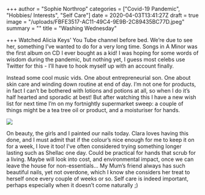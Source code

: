 +++
author = "Sophie Northrop"
categories = ["Covid-19 Pandemic", "Hobbies/ Interests", "Self Care"]
date = 2020-04-03T13:41:27Z
draft = true
image = "/uploads/FBFE3517-AC11-49C4-9E9B-2C89435BC77D.jpeg"
summary = ""
title = "Washing Wednesday"

+++
Watched Alicia Keys’ You Tube channel before bed. We’re due to see her, something I’ve wanted to do for a very long time. Songs in A Minor was the first album on CD I ever bought as a kid! I was hoping for some words of wisdom during the pandemic, but nothing yet, I guess most celebs use Twitter for this - I’ll have to hook myself up with an account finally.

Instead some cool music vids. One about entrepreneurial son. One about skin care and winding down routine at end of day. I’m not one for products, in fact I can’t be bothered with lotions and potions at all, so when I do it’s half hearted and sporadic at best! But after watching this I have a new wish list for next time I’m on my fortnightly supermarket sweep: a couple of things might be a tea tree oil or product, and a moisturiser for hands.

![](/uploads/FEEF7F6F-BA1F-441C-BE81-AB2F055C8F0F.jpeg)

On beauty, the girls and I painted our nails today. Clara loves having this done, and I must admit that if the colour’s nice enough for me to keep it on for a week, I love it too! I’ve often considered trying something longer lasting such as Shellac one day. Could be practical for hands that scrub for a living. Maybe will look into cost, and environmental impact, once we can leave the house for non-essentials... My Mum’s friend always has such beautiful nails, yet not overdone, which I know she considers her treat to herself once every couple of weeks or so. Self care is indeed important, perhaps especially when it doesn’t come naturally ;)